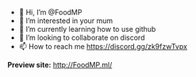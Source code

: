 - 👋 Hi, I’m @FoodMP
- 👀 I’m interested in your mum
- 🌱 I’m currently learning how to use github
- 💞️ I’m looking to collaborate on discord
- 📫 How to reach me https://discord.gg/zk9fzwTvpx

**Preview site:** http://FoodMP.ml/

